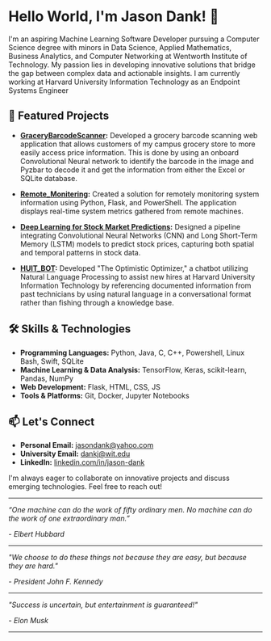 # Hello World, I'm Jason Dank! 👋

I'm an aspiring Machine Learning Software Developer pursuing a Computer Science degree with minors in Data Science, Applied Mathematics, Business Analytics, and Computer Networking at Wentworth Institute of Technology. My passion lies in developing innovative solutions that bridge the gap between complex data and actionable insights. I am currently working at Harvard University Information Technology as an Endpoint Systems Engineer

## 🔭 Featured Projects

- **[GraceryBarcodeScanner](https://github.com/jdank417/GroceryBarcodeScanner):** Developed a grocery barcode scanning web application that allows customers of my campus grocery store to more easily access price information. This is done by using an onboard Convolutional Neural network to identify the barcode in the image and Pyzbar to decode it and get the information from either the Excel or SQLite database.

- **[Remote_Monitering](https://github.com/jdank417/Remote_Monitering):** Created a solution for remotely monitoring system information using Python, Flask, and PowerShell. The application displays real-time system metrics gathered from remote machines.

- **[Deep Learning for Stock Market Predictions](https://github.com/jdank417/Deep-Learning-for-Stock-Market-Predictions):** Designed a pipeline integrating Convolutional Neural Networks (CNN) and Long Short-Term Memory (LSTM) models to predict stock prices, capturing both spatial and temporal patterns in stock data.

- **[HUIT_BOT](https://github.com/jdank417/HUIT_BOT):** Developed "The Optimistic Optimizer," a chatbot utilizing Natural Language Processing to assist new hires at Harvard University Information Technology by referencing documented information from past technicians by using natural language in a conversational format rather than fishing through a knowledge base.

## 🛠️ Skills & Technologies

- **Programming Languages:** Python, Java, C, C++, Powershell, Linux Bash, Swift, SQLite  
- **Machine Learning & Data Analysis:** TensorFlow, Keras, scikit-learn, Pandas, NumPy
- **Web Development:** Flask, HTML, CSS, JS
- **Tools & Platforms:** Git, Docker, Jupyter Notebooks

## 📫 Let's Connect

- **Personal Email:** [jasondank@yahoo.com](mailto:jasondank@yahoo.com)
- **University Email:** [dankj@wit.edu](mailto:dankj@wit.edu)
- **LinkedIn:** [linkedin.com/in/jason-dank](https://www.linkedin.com/in/jason-dank)

I'm always eager to collaborate on innovative projects and discuss emerging technologies. Feel free to reach out!

---

*“One machine can do the work of fifty ordinary men.  No machine can do the work of one extraordinary man.”*

*- Elbert Hubbard*

---

*"We choose to do these things not because they are easy, but because they are hard."*

*- President John F. Kennedy*

---

*"Success is uncertain, but entertainment is guaranteed!"*

*- Elon Musk*

---
